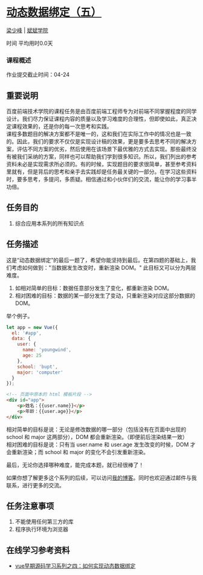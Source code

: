 # [动态数据绑定（五）](http://ife.baidu.com/course/detail/id/24)

[梁少峰](http://ife.baidu.com/mentor/detail/id/26) | [斌斌学院](http://ife.baidu.com/college/detail/id/10)

时间  平均用时0.0天

### 课程概述

作业提交截止时间：04-24

## 重要说明

百度前端技术学院的课程任务是由百度前端工程师专为对前端不同掌握程度的同学设计。我们尽力保证课程内容的质量以及学习难度的合理性，但即使如此，真正决定课程效果的，还是你的每一次思考和实践。<br />
课程多数题目的解决方案都不是唯一的，这和我们在实际工作中的情况也是一致的。因此，我们的要求不仅仅是实现设计稿的效果，更是要多去思考不同的解决方案，评估不同方案的优劣，然后使用在该场景下最优雅的方式去实现。那些最终没有被我们采纳的方案，同样也可以帮助我们学到很多知识。所以，我们列出的参考资料未必是实现需求所必须的。有的时候，实现题目的要求很简单，甚至参考资料里就有，但是背后的思考和亲手去实践却是任务最关键的一部分。在学习这些资料时，要多思考，多提问，多质疑。相信通过和小伙伴们的交流，能让你的学习事半功倍。

## 任务目的

1. 综合应用本系列的所有知识点

## 任务描述

这是“动态数据绑定”的最后一题了，希望你能坚持到最后。在第四题的基础上，我们考虑如何做到："当数据发生改变时，重新渲染 DOM。" 此目标又可以分为两层难度。<br />

1. 如相对简单的目标：数据任意部分发生了变化，都重新渲染 DOM。
2. 相对困难的目标：数据的某一部分发生了变动，只重新渲染对应这部分数据的 DOM。

举个例子。<br />

```javascript
let app = new Vue({
  el: '#app',
  data: {
    user: {
      name: 'youngwind',
      age: 25
    },
    school: 'bupt',
    major: 'computer'
  }
});
```

```html
<!-- 页面中原本的 html 模板片段 -->
<div id="app">
    <p>姓名：{{user.name}}</p>
    <p>年龄：{{user.age}}</p>
</div>
```

相对简单的目标是说：无论是修改数据的哪一部分（包括没有在页面中出现的 school 和 major 这两部分），DOM 都会重新渲染。（即便前后渲染结果一致）<br />
相对困难的目标是说：只有当 user.name 和 user.age 发生改变的时候，DOM 才会重新渲染；而 school 和 major 的变化不会引发重新渲染。<br />

最后，无论你选择哪种难度，能完成本题，就已经很棒了！<br />

如果你想了解更多这个系列的后续，可以访问[我的博客](https://github.com/youngwind/blog)。同时也欢迎通过邮件与我联系，进行更多的交流。<br />

## 任务注意事项

1. 不能使用任何第三方的库
2. 程序执行环境为浏览器

## 在线学习参考资料

* [vue早期源码学习系列之四：如何实现动态数据绑定](https://github.com/youngwind/blog/issues/87)